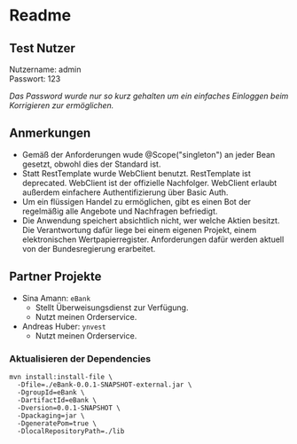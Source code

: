 # Readme

## Test Nutzer
Nutzername: admin \
Passwort: 123

*Das Password wurde nur so kurz gehalten um ein einfaches Einloggen beim Korrigieren zur ermöglichen.*

## Anmerkungen
- Gemäß der Anforderungen wude @Scope("singleton") an jeder Bean gesetzt,
  obwohl dies der Standard ist.
- Statt RestTemplate wurde WebClient benutzt.
  RestTemplate ist deprecated.
  WebClient ist der offizielle Nachfolger.
  WebClient erlaubt außerdem einfachere Authentifizierung über Basic Auth.
- Um ein flüssigen Handel zu ermöglichen, gibt es einen Bot der
  regelmäßig alle Angebote und Nachfragen befriedigt.
- Die Anwendung speichert absichtlich nicht, wer welche Aktien besitzt.
  Die Verantwortung dafür liege bei einem eigenen Projekt,
  einem elektronischen Wertpapierregister.
  Anforderungen dafür werden aktuell von der Bundesregierung erarbeitet.
  
## Partner Projekte
- Sina Amann: `eBank`
  - Stellt Überweisungsdienst zur Verfügung.
  - Nutzt meinen Orderservice.
- Andreas Huber: `ynvest`
  - Nutzt meinen Orderservice.

### Aktualisieren der Dependencies
```shell
mvn install:install-file \
  -Dfile=./eBank-0.0.1-SNAPSHOT-external.jar \
  -DgroupId=eBank \
  -DartifactId=eBank \
  -Dversion=0.0.1-SNAPSHOT \
  -Dpackaging=jar \
  -DgeneratePom=true \
  -DlocalRepositoryPath=./lib
```
